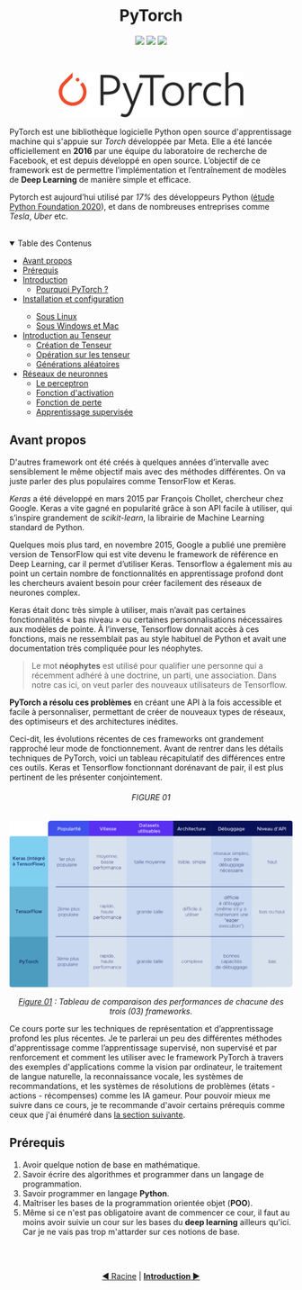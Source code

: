 <div align="center">

# PyTorch
![](https://img.shields.io/badge/pytorch-1.13.1-orange)
![](https://img.shields.io/badge/lastest-2023--05--07-success)
![](https://img.shields.io/badge/contact-dr.mokira%40gmail.com-blueviolet)

<br/>



![](./images/Pytorch_logo.png)

</div>

PyTorch est une bibliothèque logicielle Python open source d'apprentissage
machine qui s'appuie sur *Torch* développée par Meta. Elle a été lancée
officiellement en **2016** par une équipe du laboratoire de recherche de
Facebook, et est depuis développé en open source. L’objectif de ce framework
est de permettre l’implémentation et l’entraînement de modèles de
**Deep Learning** de manière simple et efficace.

Pytorch est aujourd’hui utilisé par *17%* des développeurs Python
([étude Python Foundation 2020](https://www.jetbrains.com/lp/python-developers-survey-2020/)),
et dans de nombreuses entreprises comme *Tesla*, *Uber* etc.

<br/>
<details id="table-content" open>
    <summary>Table des Contenus</summary>
    <ul>
        <li><a href="#avant-propos">Avant propos</a> </li>
        <li><a href="#prérequis">Prérequis</a> </li>
        <li><a href="./intro/README.md">Introduction</a>
            <ul>
                <li><a href="./intro/README.md#pourquoi-pytorch">Pourquoi PyTorch ?</a></li>
            </ul>
        </li>
        <li><a href="./install/README.md">Installation et configuration</a></li>
            <ul>
                <li><a href="./install/README.md#sous-linux">Sous Linux</a></li>
                <li><a href="./install/README.md#sous-windows-et-mac">Sous Windows et Mac</a></li>
            </ul>
        </li>
        <li><a href="./tensor/README.md">Introduction au Tenseur</a>
            <ul>
                <li><a href="./tensor/README.md#création-de-tenseur">Création de Tenseur</a></li>
                <li><a href="./tensor/README.md#opération-sur-les-tenseur">Opération sur les tenseur</a></li>
                <li><a href="./tensor/README.md#g%C3%A9n%C3%A9rations-al%C3%A9atoires">Générations aléatoires</a></li>
            </ul>
        </li>
        <li><a href="./nn/README.md">Réseaux de neuronnes</a>
            <ul>
                <li><a href="./nn/README.md#le-perceptron">Le perceptron</a></li>
                <li><a href="./nn/README.md#fonction-dactivation">Fonction d'activation</a></li>
                <li><a href="./nn/README.md#fonction-de-perte">Fonction de perte</a></li>
                <li><a href="./nn/README.md#apprentissage-supervis%C3%A9e">Apprentissage supervisée</a></li>
            </ul>
        </li>
        <!--<li><a href="./intro/README.md">Introduction</a>
            <ul>
                <li><a href="./intro/README.md#pourquoi-pytorch">Pourquoi PyTorch ?</a></li>
            </ul>
        </li>
        <li><a href="./tensor/README.md">Introduction au Tenseur</a>
            <ul>
                <li><a href="./tensor/README.md#création-de-tenseur">Création de Tenseur</a>
                    <ul>
                        <li><a href="./tensor/README.md#scalaire">Scalaire</a></li>
                        <li><a href="./tensor/README.md#vecteur">Vecteur</a></li>
                    </ul>
                </li>
            </ul>
        </li>-->
    </ul>

</details>

## Avant propos
D'autres framework ont été créés à quelques années d’intervalle avec
sensiblement le même objectif mais avec des méthodes différentes.
On va juste parler des plus populaires comme TensorFlow et Keras.

*Keras* a été développé en mars 2015 par François Chollet, chercheur chez
Google. Keras a vite gagné en popularité grâce à son API facile à utiliser,
qui s’inspire grandement de *scikit-learn*, la librairie de Machine Learning
standard de Python.

Quelques mois plus tard, en novembre 2015, Google a publié une première
version de TensorFlow qui est vite devenu le framework de référence en
Deep Learning, car il permet d’utiliser Keras. Tensorflow a également mis
au point un certain nombre de fonctionnalités en apprentissage profond dont
les chercheurs avaient besoin pour créer facilement des réseaux de neurones
complex.

Keras était donc très simple à utiliser, mais n’avait pas certaines
fonctionnalités « bas niveau » ou certaines personnalisations nécessaires
aux modèles de pointe. À l’inverse, Tensorflow donnait accès à ces fonctions,
mais ne ressemblait pas au style habituel de Python et avait une documentation
très compliquée pour les néophytes.

> Le mot **néophytes** est utilisé pour qualifier une personne qui a récemment
adhéré à une doctrine, un parti, une association. Dans notre cas ici, on
veut parler des nouveaux utilisateurs de Tensorflow.

**PyTorch a résolu ces problèmes** en créant une API à la fois accessible et
facile à personnaliser, permettant de créer de nouveaux types de réseaux,
des optimiseurs et des architectures inédites.

Ceci-dit, les évolutions récentes de ces frameworks ont grandement rapproché
leur mode de fonctionnement. Avant de rentrer dans les détails techniques de
PyTorch, voici un tableau récapitulatif des différences entre ces outils.
Keras et Tensorflow fonctionnant dorénavant de pair, il est plus pertinent de
les présenter conjointement.

<div align="center">

###### FIGURE 01
![](./images/img1.png)

</div>
<p align="center">
<i>
<ins>Figure 01</ins> : Tableau de comparaison des performances de chacune des
trois (03) frameworks.
</i>
</p>

Ce cours porte sur les techniques de représentation et d’apprentissage profond
les plus récentes. Je te parlerai un peu des différentes méthodes
d'apprentissage comme l’apprentissage supervisé, non supervisé et par
renforcement et comment les utiliser avec le framework PyTorch à travers des
exemples d'applications comme la vision par ordinateur, le traitement de
langue naturelle, la reconnaissance vocale, les systèmes de recommandations,
et les systèmes de résolutions de problèmes
(états - actions - récompenses) comme les IA gameur. Pour pouvoir mieux me
suivre dans ce cours, je te recommande d'avoir certains prérequis comme ceux
que j'ai énuméré dans [la section suivante](#pr%C3%A9requis).



## Prérequis
1. Avoir quelque notion de base en mathématique.
2. Savoir écrire des algorithmes et programmer dans un langage de
programmation.
3. Savoir programmer en langage **Python**.
4. Maîtriser les bases de la programmation orientée objet (**POO**).
5. Même si ce n'est pas obligatoire avant de commencer ce cour,
il faut au moins avoir suivie un cour sur les bases du **deep learning**
ailleurs qu'ici. Car je ne vais pas trop m'attarder sur ces notions de base.


<br/>
<br/>
<div align="center">

[:arrow_backward: Racine](../README.md)
| [**Introduction :arrow_forward:**](./intro/README.md)

</div>


